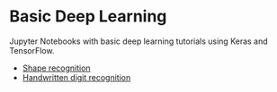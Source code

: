 # Basic Deep Learning

Jupyter Notebooks with basic deep learning tutorials using Keras and TensorFlow.

* [Shape recognition](Shapes.ipynb)
* [Handwritten digit recognition](Numbers.ipynb)
